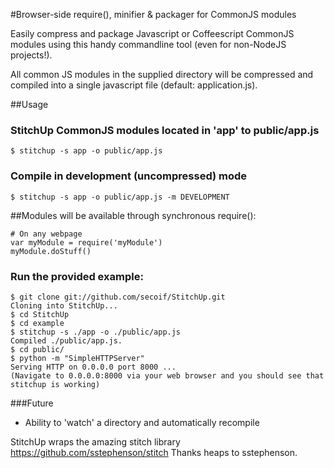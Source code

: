#Browser-side require(), minifier & packager for CommonJS modules

Easily compress and package Javascript or Coffeescript CommonJS modules using this handy commandline tool (even for non-NodeJS projects!).

All common JS modules in the supplied directory will be compressed and compiled into a single javascript file (default: application.js). 

##Usage
### StitchUp CommonJS modules located in 'app' to public/app.js 
    $ stitchup -s app -o public/app.js

### Compile in development (uncompressed) mode
    $ stitchup -s app -o public/app.js -m DEVELOPMENT

##Modules will be available through synchronous require():

    # On any webpage
    var myModule = require('myModule')
    myModule.doStuff() 


###  Run the provided example:
	$ git clone git://github.com/secoif/StitchUp.git
	Cloning into StitchUp...
	$ cd StitchUp
	$ cd example
	$ stitchup -s ./app -o ./public/app.js
	Compiled ./public/app.js.
	$ cd public/
	$ python -m "SimpleHTTPServer"
	Serving HTTP on 0.0.0.0 port 8000 ...
	(Navigate to 0.0.0.0:8000 via your web browser and you should see that stitchup is working)


###Future

  * Ability to 'watch' a directory and automatically recompile


StitchUp wraps the amazing stitch library https://github.com/sstephenson/stitch Thanks heaps to sstephenson.
